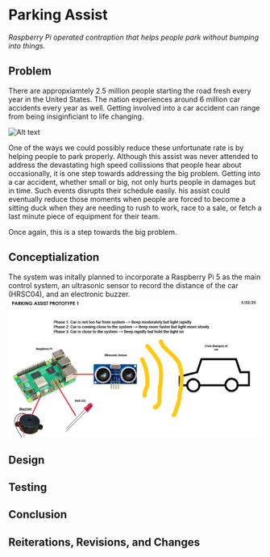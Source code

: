# Parking Assist

*Raspberry Pi operated contraption that helps people park without bumping into things.*

## Problem
There are appropxiamtely 2.5 million people starting the road fresh every year in the United States. The nation experiences around 6 million car accidents every year as well. Getting involved into a car accident can range from being insiginficiant to life changing.

![Alt text](https://s.hdnux.com/photos/01/31/63/60/23542793/3/rawImage.jpg)


One of the ways we could possibly reduce these unfortunate rate is by helping people to park properly. Although this assist was never attended to address the devastating high speed collissions that people hear about occasionally, it is one step towards addressing the big problem. Getting into a car accident, whether small or big, not only hurts people in damages but in time. Such events disrupts their schedule easily. his assist could eventually reduce those moments when people are forced to become a sitting duck when they are needing to rush to work, race to a sale, or fetch a last minute piece of equipment for their team.

Once again, this is a step towards the big problem.

## Conceptialization 
The system was initally planned to incorporate a Raspberry Pi 5 as the main control system, an ultrasonic sensor to record the distance of the car (HRSC04), and an electronic buzzer.
![Alt text](https://github.com/ashgup08/parkingAssist/blob/main/prototype1Concept.png)


## Design

## Testing

## Conclusion

## Reiterations, Revisions, and Changes
